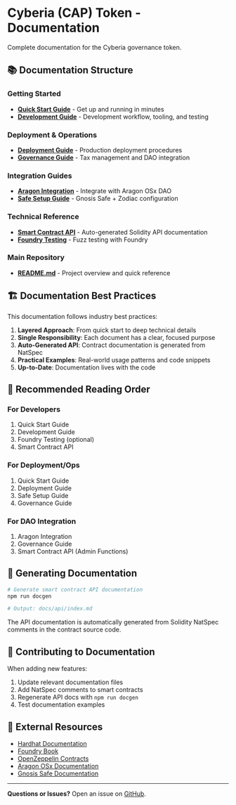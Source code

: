 # Cyberia (CAP) Token - Documentation

Complete documentation for the Cyberia governance token.

## 📚 Documentation Structure

### Getting Started

- **[Quick Start Guide](QUICK_START.md)** - Get up and running in minutes
- **[Development Guide](DEVELOPMENT.md)** - Development workflow, tooling, and testing

### Deployment & Operations

- **[Deployment Guide](DEPLOYMENT.md)** - Production deployment procedures
- **[Governance Guide](GOVERNANCE.md)** - Tax management and DAO integration

### Integration Guides

- **[Aragon Integration](aragon-integration.md)** - Integrate with Aragon OSx DAO
- **[Safe Setup Guide](safe-setup-guide.md)** - Gnosis Safe + Zodiac configuration

### Technical Reference

- **[Smart Contract API](api/index.md)** - Auto-generated Solidity API documentation
- **[Foundry Testing](FOUNDRY.md)** - Fuzz testing with Foundry

### Main Repository

- **[README.md](../README.md)** - Project overview and quick reference

## 🏗️ Documentation Best Practices

This documentation follows industry best practices:

1. **Layered Approach**: From quick start to deep technical details
2. **Single Responsibility**: Each document has a clear, focused purpose
3. **Auto-Generated API**: Contract documentation is generated from NatSpec
4. **Practical Examples**: Real-world usage patterns and code snippets
5. **Up-to-Date**: Documentation lives with the code

## 📖 Recommended Reading Order

### For Developers

1. Quick Start Guide
2. Development Guide
3. Foundry Testing (optional)
4. Smart Contract API

### For Deployment/Ops

1. Quick Start Guide
2. Deployment Guide
3. Safe Setup Guide
4. Governance Guide

### For DAO Integration

1. Aragon Integration
2. Governance Guide
3. Smart Contract API (Admin Functions)

## 🔧 Generating Documentation

```bash
# Generate smart contract API documentation
npm run docgen

# Output: docs/api/index.md
```

The API documentation is automatically generated from Solidity NatSpec comments in the contract source code.

## 📝 Contributing to Documentation

When adding new features:

1. Update relevant documentation files
2. Add NatSpec comments to smart contracts
3. Regenerate API docs with `npm run docgen`
4. Test documentation examples

## 🔗 External Resources

- [Hardhat Documentation](https://hardhat.org/docs)
- [Foundry Book](https://book.getfoundry.sh/)
- [OpenZeppelin Contracts](https://docs.openzeppelin.com/contracts)
- [Aragon OSx Documentation](https://devs.aragon.org/)
- [Gnosis Safe Documentation](https://docs.safe.global/)

---

**Questions or Issues?** Open an issue on [GitHub](https://github.com/cyberia-to/cyberia-token/issues).
